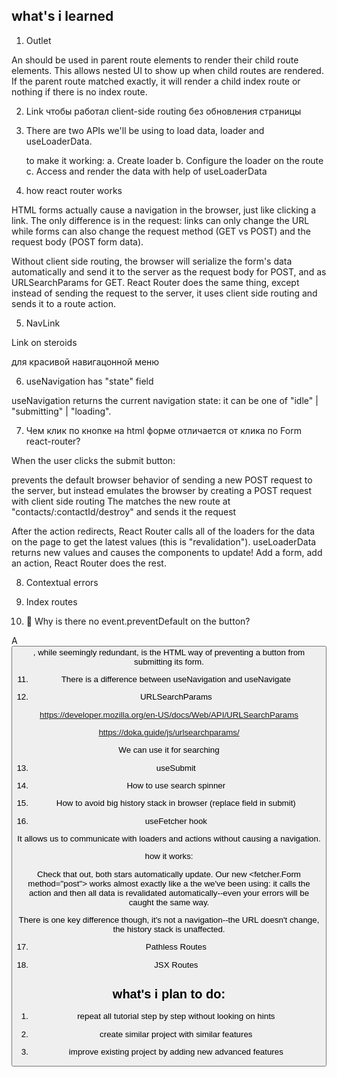 ## what's i learned

1. Outlet

An <Outlet> should be used in parent route elements to render their child route elements. This allows nested UI to show up when child routes are rendered. If the parent route matched exactly, it will render a child index route or nothing if there is no index route.


2. Link
чтобы работал client-side routing без обновления страницы


3. There are two APIs we'll be using to load data, loader and useLoaderData.

	to make it working:
	 a.  Create loader
	 b.  Configure the loader on the route
	 c.  Access and render the data with help of useLoaderData

4. how react router works

HTML forms actually cause a navigation in the browser, just like clicking a link. The only difference is in the request: links can only change the URL while forms can also change the request method (GET vs POST) and the request body (POST form data).

Without client side routing, the browser will serialize the form's data automatically and send it to the server as the request body for POST, and as URLSearchParams for GET. React Router does the same thing, except instead of sending the request to the server, it uses client side routing and sends it to a route action.


5. NavLink

Link on steroids

для красивой навигацонной меню

6. useNavigation has "state" field

useNavigation returns the current navigation state: it can be one of "idle" | "submitting" | "loading".

7. Чем клик по кнопке на html форме отличается от клика по Form react-router?

When the user clicks the submit button:

<Form> prevents the default browser behavior of sending a new POST request to the server, but instead emulates the browser by creating a POST request with client side routing
The <Form action="destroy"> matches the new route at "contacts/:contactId/destroy" and sends it the request

After the action redirects, React Router calls all of the loaders for the data on the page to get the latest values (this is "revalidation"). useLoaderData returns new values and causes the components to update!
Add a form, add an action, React Router does the rest.


8. Contextual errors

9. Index routes

10. 🧐 Why is there no event.preventDefault on the button?

A <button type="button">, while seemingly redundant, is the HTML way of preventing a button from submitting its form.

11. There is a difference between useNavigation and useNavigate

12. URLSearchParams


https://developer.mozilla.org/en-US/docs/Web/API/URLSearchParams

https://doka.guide/js/urlsearchparams/

We can use it for searching

13. useSubmit

14. How to use search spinner

15. How to avoid big history stack in browser (replace field in submit)

16. useFetcher hook

 It allows us to communicate with loaders and actions without causing a navigation.

 how it works:

 Check that out, both stars automatically update. Our new <fetcher.Form method="post"> works almost exactly like a the <Form> we've been using: it calls the action and then all data is revalidated automatically--even your errors will be caught the same way.

There is one key difference though, it's not a navigation--the URL doesn't change, the history stack is unaffected.


17. Pathless Routes

18. JSX Routes




## what's i plan to do:

1. repeat all tutorial step by step without looking on hints

2. create similar project with similar features 

3. improve existing project by adding new advanced features 
